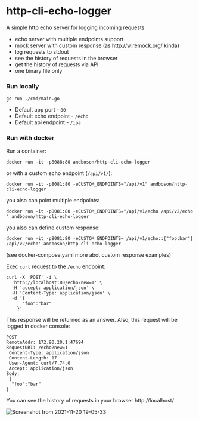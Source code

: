 # http-cli-echo-logger

A simple http echo server for logging incoming requests

* echo server with multiple endpoints support
* mock server with custom response (as http://wiremock.org/ kinda)
* log requests to stdout
* see the history of requests in the browser 
* get the history of requests via API
* one binary file only

### Run locally

```shell
go run ./cmd/main.go
```

* Default app port - `80`
* Default echo endpoint - `/echo`
* Default api endpoint - `/ipa`

### Run with docker

Run a container:

```shell
docker run -it -p8088:80 andboson/http-cli-echo-logger 
```

or with a custom echo endpoint (`/api/v1/`):

```shell
docker run -it -p8081:80 -eCUSTOM_ENDPOINTS="/api/v1" andboson/http-cli-echo-logger 
```

you also can point multiple endpoints:

```shell
docker run -it -p8081:80 -eCUSTOM_ENDPOINTS="/api/v1/echo /api/v2/echo " andboson/http-cli-echo-logger 
```

you also can define custom response:

```shell
docker run -it -p8081:80 -eCUSTOM_ENDPOINTS='/api/v1/echo::{"foo:bar"} /api/v2/echo' andboson/http-cli-echo-logger 
```

(see docker-compose.yaml more abot custom response examples)

Exec `curl` request to the `/echo` endpoint:

```shell
curl -X 'POST' -i \
  'http://localhost:80/echo?new=1' \       
  -H 'accept: application/json' \  
  -H 'Content-Type: application/json' \
  -d '{
      "foo":"bar"   
    }'
```

This response will be returned as an answer.
Also, this request will be logged in docker console:

```shell
POST
RemoteAddr: 172.90.20.1:47694
RequestURI: /echo?new=1
 Content-Type: application/json
 Content-Length: 17
 User-Agent: curl/7.74.0
 Accept: application/json
Body:
 {
  "foo":"bar"
}
```

You can see the history of requests in your browser http://localhost/

![Screenshot from 2021-11-20 19-05-33](https://user-images.githubusercontent.com/2089327/142736723-9031ae8a-45a2-4f21-9b04-57e48955bfd4.png)


